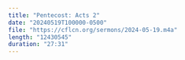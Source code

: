 ```yaml
---
title: "Pentecost: Acts 2"
date: "20240519T100000-0500"
file: "https://cflcn.org/sermons/2024-05-19.m4a"
length: "12430545"
duration: "27:31"
---
```

